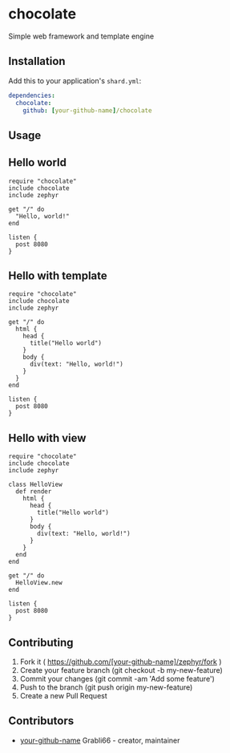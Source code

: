 # chocolate

Simple web framework and template engine

## Installation


Add this to your application's `shard.yml`:

```yaml
dependencies:
  chocolate:
    github: [your-github-name]/chocolate
```


## Usage

## Hello world

```crystal
require "chocolate"
include chocolate
include zephyr

get "/" do
  "Hello, world!"
end

listen {
  post 8080
}
```

## Hello with template

```crystal
require "chocolate"
include chocolate
include zephyr

get "/" do
  html {
    head {
      title("Hello world")      
    }    
    body {
      div(text: "Hello, world!")
    }
  }
end

listen {
  post 8080
}
```
## Hello with view

```crystal
require "chocolate"
include chocolate
include zephyr

class HelloView
  def render
    html {
      head {
        title("Hello world")      
      }    
      body {
        div(text: "Hello, world!")
      }
    }
  end
end

get "/" do
  HelloView.new
end

listen {
  post 8080
}
```


## Contributing

1. Fork it ( https://github.com/[your-github-name]/zephyr/fork )
2. Create your feature branch (git checkout -b my-new-feature)
3. Commit your changes (git commit -am 'Add some feature')
4. Push to the branch (git push origin my-new-feature)
5. Create a new Pull Request

## Contributors

- [your-github-name](https://github.com/[your-github-name]) Grabli66 - creator, maintainer
